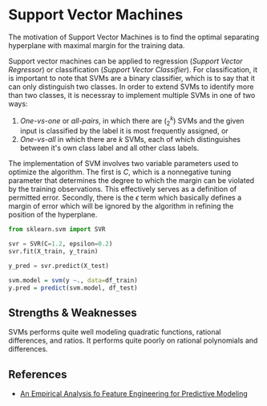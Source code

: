 # Support Vector Machines

The motivation of Support Vector Machines is to find the optimal separating hyperplane with maximal margin for the training data.

Support vector machines can be applied to regression (_Support Vector Regressor_) or classification (_Support Vector Classifier_). For classification, it is important to note that SVMs are a binary classifier, which is to say that it can only distinguish two classes. In order to extend SVMs to identify more than two classes, it is necessray to implement multiple SVMs in one of two ways:

1. _One-vs-one_ or _all-pairs_, in which there are $(^k_2)$ SVMs and the given input is classified by the label it is most frequently assigned, or
2. _One-vs-all_ in which there are $k$ SVMs, each of which distinguishes between it's own class label and all other class labels.

The implementation of SVM involves two variable parameters used to optimize the algorithm. The first is $C$, which is a nonnegative tuning parameter that determines the degree to which the margin can be violated by the training observations. This effectively serves as a definition of permitted error. Secondly, there is the $\epsilon$ term which basically defines a margin of error which will be ignored by the algorithm in refining the position of the hyperplane.

```python
from sklearn.svm import SVR

svr = SVR(C=1.2, epsilon=0.2)
svr.fit(X_train, y_train)

y_pred = svr.predict(X_test)
```

```r
svm.model = svm(y ~., data=df_train)
y.pred = predict(svm.model, df_test)
```

## Strengths & Weaknesses

SVMs performs quite well modeling quadratic functions, rational differences, and ratios. It performs quite poorly on rational polynomials and differences.

## References

- [An Empirical Analysis fo Feature Engineering for Predictive Modeling](https://arxiv.org/pdf/1701.07852.pdf)